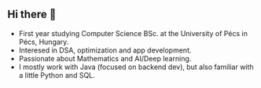 ## Hi there 👋
- First year studying Computer Science BSc. at the University of Pécs in Pécs, Hungary.
- Interesed in DSA, optimization and app development.
- Passionate about Mathematics and AI/Deep learning.
- I mostly work with Java (focused on backend dev), but also familiar with a little Python and SQL.

<!--
**darko637/darko637** is a ✨ _special_ ✨ repository because its `README.md` (this file) appears on your GitHub profile.

Here are some ideas to get you started:

- 🔭 I’m currently working on ...
- 🌱 I’m currently learning ...
- 👯 I’m looking to collaborate on ...
- 🤔 I’m looking for help with ...
- 💬 Ask me about ...
- 📫 How to reach me: ...
- 😄 Pronouns: ...
- ⚡ Fun fact: ...
-->
